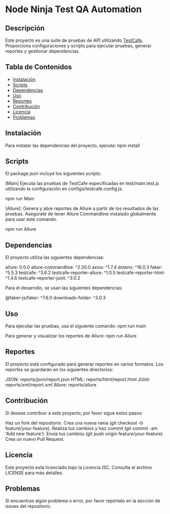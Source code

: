 # Node Ninja Test QA Automation

## Descripción

Este proyecto es una suite de pruebas de API utilizando [TestCafe](https://devexpress.github.io/testcafe/). Proporciona configuraciones y scripts para ejecutar pruebas, generar reportes y gestionar dependencias.

## Tabla de Contenidos

- [Instalación](#instalación)
- [Scripts](#scripts)
- [Dependencias](#dependencias)
- [Uso](#uso)
- [Reportes](#reportes)
- [Contribución](#contribución)
- [Licencia](#licencia)
- [Problemas](#Problemas)

## Instalación

Para instalar las dependencias del proyecto, ejecuta:
npm install

## Scripts
El package.json incluye los siguientes scripts:

[Main] Ejecuta las pruebas de TestCafe especificadas en test/main.test.js utilizando la configuración en configs/testcafe.config.js.

npm run Main

[Allure]: Genera y abre reportes de Allure a partir de los resultados de las pruebas. Asegúrate de tener Allure Commandline instalado globalmente para usar este comando.

npm run Allure

## Dependencias
El proyecto utiliza las siguientes dependencias:

allure: 0.0.0
allure-commandline: ^2.30.0
axios: ^1.7.4
dotenv: ^16.0.3
faker: ^5.5.3
testcafe: ^3.6.2
testcafe-reporter-allure: ^1.0.5
testcafe-reporter-html: ^1.4.6
testcafe-reporter-junit: ^3.0.2

Para el desarrollo, se usan las siguientes dependencias:

@faker-js/faker: ^7.6.0
downloads-folder: ^3.0.3

## Uso

Para ejecutar las pruebas, usa el siguiente comando:
npm run main

Para generar y visualizar los reportes de Allure:
npm run Allure


## Reportes
El proyecto está configurado para generar reportes en varios formatos. Los reportes se guardarán en los siguientes directorios:

JSON: reports/json/report.json
HTML: reports/html/report.html
JUnit: reports/xml/report.xml
Allure: reports/allure

## Contribución
Si deseas contribuir a este proyecto, por favor sigue estos pasos:

Haz un fork del repositorio.
Crea una nueva rama (git checkout -b feature/your-feature).
Realiza tus cambios y haz commit (git commit -am 'Add new feature').
Envía tus cambios (git push origin feature/your-feature).
Crea un nuevo Pull Request.

## Licencia
Este proyecto está licenciado bajo la Licencia ISC. Consulta el archivo LICENSE para más detalles.

## Problemas
Si encuentras algún problema o error, por favor repórtalo en la sección de issues del repositorio.